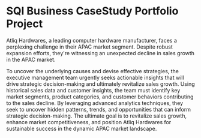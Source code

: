# SQl Business CaseStudy Portfolio Project

Atliq Hardwares, a leading computer hardware manufacturer, faces a perplexing challenge in their APAC market segment. 
Despite robust expansion efforts, they're witnessing an unexpected decline in sales growth in the APAC market.


To uncover the underlying causes and devise effective strategies, the executive management team urgently seeks actionable insights that will drive strategic decision-making and ultimately revitalize sales growth.
Using historical sales data and customer insights, the team must identify key market segments, product categories, and customer behaviors contributing to the sales decline. By leveraging advanced analytics techniques, they seek to uncover hidden patterns, trends, and opportunities that can inform strategic decision-making.
The ultimate goal is to revitalize sales growth, enhance market competitiveness, and position Atliq Hardwares for sustainable success in the dynamic APAC market landscape.
